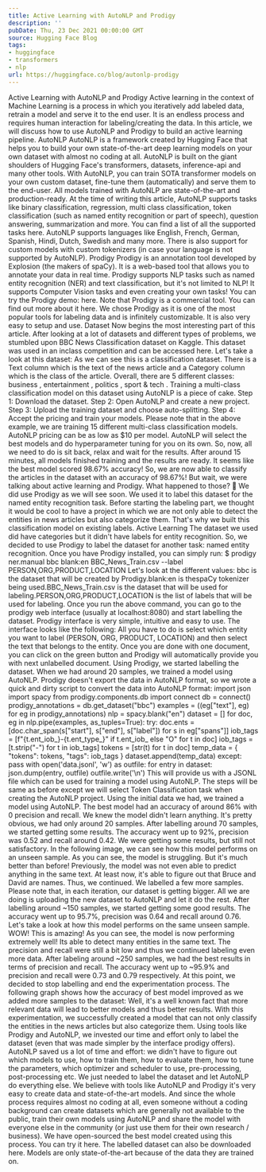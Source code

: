 ```yaml
---
title: Active Learning with AutoNLP and Prodigy
description: ''
pubDate: Thu, 23 Dec 2021 00:00:00 GMT
source: Hugging Face Blog
tags:
- huggingface
- transformers
- nlp
url: https://huggingface.co/blog/autonlp-prodigy
---
```


Active Learning with AutoNLP and Prodigy
Active learning in the context of Machine Learning is a process in which you iteratively add labeled data, retrain a model and serve it to the end user. It is an endless process and requires human interaction for labeling/creating the data. In this article, we will discuss how to use AutoNLP and Prodigy to build an active learning pipeline.
AutoNLP
AutoNLP is a framework created by Hugging Face that helps you to build your own state-of-the-art deep learning models on your own dataset with almost no coding at all. AutoNLP is built on the giant shoulders of Hugging Face's transformers, datasets, inference-api and many other tools.
With AutoNLP, you can train SOTA transformer models on your own custom dataset, fine-tune them (automatically) and serve them to the end-user. All models trained with AutoNLP are state-of-the-art and production-ready.
At the time of writing this article, AutoNLP supports tasks like binary classification, regression, multi class classification, token classification (such as named entity recognition or part of speech), question answering, summarization and more. You can find a list of all the supported tasks here. AutoNLP supports languages like English, French, German, Spanish, Hindi, Dutch, Swedish and many more. There is also support for custom models with custom tokenizers (in case your language is not supported by AutoNLP).
Prodigy
Prodigy is an annotation tool developed by Explosion (the makers of spaCy). It is a web-based tool that allows you to annotate your data in real time. Prodigy supports NLP tasks such as named entity recognition (NER) and text classification, but it's not limited to NLP! It supports Computer Vision tasks and even creating your own tasks! You can try the Prodigy demo: here.
Note that Prodigy is a commercial tool. You can find out more about it here.
We chose Prodigy as it is one of the most popular tools for labeling data and is infinitely customizable. It is also very easy to setup and use.
Dataset
Now begins the most interesting part of this article. After looking at a lot of datasets and different types of problems, we stumbled upon BBC News Classification dataset on Kaggle. This dataset was used in an inclass competition and can be accessed here.
Let's take a look at this dataset:
As we can see this is a classification dataset. There is a Text
column which is the text of the news article and a Category
column which is the class of the article. Overall, there are 5 different classes: business
, entertainment
, politics
, sport
& tech
.
Training a multi-class classification model on this dataset using AutoNLP is a piece of cake.
Step 1: Download the dataset.
Step 2: Open AutoNLP and create a new project.
Step 3: Upload the training dataset and choose auto-splitting.
Step 4: Accept the pricing and train your models.
Please note that in the above example, we are training 15 different multi-class classification models. AutoNLP pricing can be as low as $10 per model. AutoNLP will select the best models and do hyperparameter tuning for you on its own. So, now, all we need to do is sit back, relax and wait for the results.
After around 15 minutes, all models finished training and the results are ready. It seems like the best model scored 98.67% accuracy!
So, we are now able to classify the articles in the dataset with an accuracy of 98.67%! But wait, we were talking about active learning and Prodigy. What happened to those? 🤔 We did use Prodigy as we will see soon. We used it to label this dataset for the named entity recognition task. Before starting the labeling part, we thought it would be cool to have a project in which we are not only able to detect the entities in news articles but also categorize them. That's why we built this classification model on existing labels.
Active Learning
The dataset we used did have categories but it didn't have labels for entity recognition. So, we decided to use Prodigy to label the dataset for another task: named entity recognition.
Once you have Prodigy installed, you can simply run:
$ prodigy ner.manual bbc blank:en BBC_News_Train.csv --label PERSON,ORG,PRODUCT,LOCATION
Let's look at the different values:
bbc
is the dataset that will be created by Prodigy.blank:en
is thespaCy
tokenizer being used.BBC_News_Train.csv
is the dataset that will be used for labeling.PERSON,ORG,PRODUCT,LOCATION
is the list of labels that will be used for labeling.
Once you run the above command, you can go to the prodigy web interface (usually at localhost:8080) and start labelling the dataset. Prodigy interface is very simple, intuitive and easy to use. The interface looks like the following:
All you have to do is select which entity you want to label (PERSON, ORG, PRODUCT, LOCATION) and then select the text that belongs to the entity. Once you are done with one document, you can click on the green button and Prodigy will automatically provide you with next unlabelled document.
Using Prodigy, we started labelling the dataset. When we had around 20 samples, we trained a model using AutoNLP. Prodigy doesn't export the data in AutoNLP format, so we wrote a quick and dirty script to convert the data into AutoNLP format:
import json
import spacy
from prodigy.components.db import connect
db = connect()
prodigy_annotations = db.get_dataset("bbc")
examples = ((eg["text"], eg) for eg in prodigy_annotations)
nlp = spacy.blank("en")
dataset = []
for doc, eg in nlp.pipe(examples, as_tuples=True):
try:
doc.ents = [doc.char_span(s["start"], s["end"], s["label"]) for s in eg["spans"]]
iob_tags = [f"{t.ent_iob_}-{t.ent_type_}" if t.ent_iob_ else "O" for t in doc]
iob_tags = [t.strip("-") for t in iob_tags]
tokens = [str(t) for t in doc]
temp_data = {
"tokens": tokens,
"tags": iob_tags
}
dataset.append(temp_data)
except:
pass
with open('data.jsonl', 'w') as outfile:
for entry in dataset:
json.dump(entry, outfile)
outfile.write('\n')
This will provide us with a JSONL
file which can be used for training a model using AutoNLP. The steps will be same as before except we will select Token Classification
task when creating the AutoNLP project. Using the initial data we had, we trained a model using AutoNLP. The best model had an accuracy of around 86% with 0 precision and recall. We knew the model didn't learn anything. It's pretty obvious, we had only around 20 samples.
After labelling around 70 samples, we started getting some results. The accuracy went up to 92%, precision was 0.52 and recall around 0.42. We were getting some results, but still not satisfactory. In the following image, we can see how this model performs on an unseen sample.
As you can see, the model is struggling. But it's much better than before! Previously, the model was not even able to predict anything in the same text. At least now, it's able to figure out that Bruce
and David
are names.
Thus, we continued. We labelled a few more samples.
Please note that, in each iteration, our dataset is getting bigger. All we are doing is uploading the new dataset to AutoNLP and let it do the rest.
After labelling around ~150 samples, we started getting some good results. The accuracy went up to 95.7%, precision was 0.64 and recall around 0.76.
Let's take a look at how this model performs on the same unseen sample.
WOW! This is amazing! As you can see, the model is now performing extremely well! Its able to detect many entities in the same text. The precision and recall were still a bit low and thus we continued labeling even more data. After labeling around ~250 samples, we had the best results in terms of precision and recall. The accuracy went up to ~95.9% and precision and recall were 0.73 and 0.79 respectively. At this point, we decided to stop labelling and end the experimentation process. The following graph shows how the accuracy of best model improved as we added more samples to the dataset:
Well, it's a well known fact that more relevant data will lead to better models and thus better results. With this experimentation, we successfully created a model that can not only classify the entities in the news articles but also categorize them. Using tools like Prodigy and AutoNLP, we invested our time and effort only to label the dataset (even that was made simpler by the interface prodigy offers). AutoNLP saved us a lot of time and effort: we didn't have to figure out which models to use, how to train them, how to evaluate them, how to tune the parameters, which optimizer and scheduler to use, pre-processing, post-processing etc. We just needed to label the dataset and let AutoNLP do everything else.
We believe with tools like AutoNLP and Prodigy it's very easy to create data and state-of-the-art models. And since the whole process requires almost no coding at all, even someone without a coding background can create datasets which are generally not available to the public, train their own models using AutoNLP and share the model with everyone else in the community (or just use them for their own research / business).
We have open-sourced the best model created using this process. You can try it here. The labelled dataset can also be downloaded here.
Models are only state-of-the-art because of the data they are trained on.